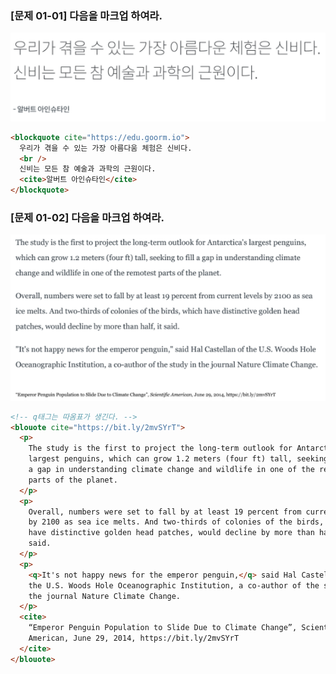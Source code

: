 ### [문제 01-01] 다음을 마크업 하여라.

![](images/01-02/01-01.png)

<!-- 인용 Quotations -->

<!-- blockquote, q-->
<!-- 문단이나 내용 전체가 인용문일때 blockquote 사용 q보다 많이 사용 -->
<!-- cite: 출처 -->

```html
<blockquote cite="https://edu.goorm.io">
  우리가 겪을 수 있는 가장 아름다움 체험은 신비다.
  <br />
  신비는 모든 참 예술과 과학의 근원이다.
  <cite>알버트 아인슈타인</cite>
</blockquote>
```

### [문제 01-02] 다음을 마크업 하여라.

![](images/01-02/01-02.png)

```html
<!-- q태그는 따옴표가 생긴다. -->
<blouote cite="https://bit.ly/2mvSYrT">
  <p>
    The study is the first to project the long-term outlook for Antarctica's
    largest penguins, which can grow 1.2 meters (four ft) tall, seeking to fill
    a gap in understanding climate change and wildlife in one of the remotest
    parts of the planet.
  </p>
  <p>
    Overall, numbers were set to fall by at least 19 percent from current levels
    by 2100 as sea ice melts. And two-thirds of colonies of the birds, which
    have distinctive golden head patches, would decline by more than half, it
    said.
  </p>
  <p>
    <q>It's not happy news for the emperor penguin,</q> said Hal Castellan of
    the U.S. Woods Hole Oceanographic Institution, a co-author of the study in
    the journal Nature Climate Change.
  </p>
  <cite>
    “Emperor Penguin Population to Slide Due to Climate Change”, Scientific
    American, June 29, 2014, https://bit.ly/2mvSYrT
  </cite>
</blouote>
```
